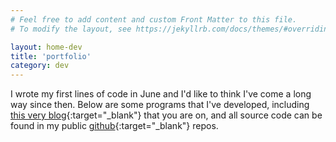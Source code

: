 ```yaml
---
# Feel free to add content and custom Front Matter to this file.
# To modify the layout, see https://jekyllrb.com/docs/themes/#overriding-theme-defaults

layout: home-dev
title: 'portfolio'
category: dev
---
```


I wrote my first lines of code in June and I'd like to think I've come a long way since then. Below are some programs that I've developed, including [this very blog](https://jinyoung.xyz/dev/2020/09/15/jinyoungxyz.html){:target="_blank"} that you are on, and all source code can be found in my public [github](https://github.com/jinyoungch0i){:target="_blank"} repos.
